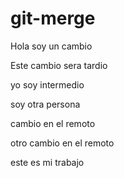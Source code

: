 # git-merge

Hola soy un cambio

Este cambio sera tardio

yo soy intermedio

soy otra persona

cambio en el remoto

otro cambio en el remoto

este es mi trabajo

